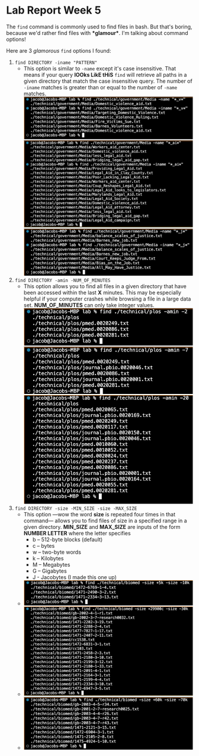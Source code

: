 # Lab Report Week 5

The `find` command is commonly used to find files in bash. But that's boring, because we'd rather find files with **\*glamour\***. I'm talking about command options!

Here are 3 *glamorous* `find` options I found:

1. `find DIRECTORY -iname "PATTERN"`
    - This option is similar to `-name` except it's case insensitive. That means if your query **lOOks LikE tHiS** `find` will retrieve all paths in a given directory that match the case insensitive query. The number of `-iname` matches is greater than or equal to the number of `-name` matches.
    ![](iname1.jpeg)
    ![](iname2.jpeg)
    ![](iname3.jpeg)
2. `find DIRECTORY -amin -NUM_OF_MINUTES`
    - This option allows you to find all files in a given directory that have been accessed within the last **X** minutes. This may be especially helpful if your computer crashes while browsing a file in a large data set. **NUM_OF_MINUTES** can only take integer values.
    ![](amin_2.jpeg)
    ![](amin_7.jpeg)
    ![](amin_20.jpeg)
3. `find DIRECTORY -size -MIN_SIZE -size -MAX_SIZE`
    - This option —wow the word **size** is repeated four times in that command— allows you to find files of size in a specified range in a given directory. **MIN_SIZE** and **MAX_SIZE** are inputs of the form **NUMBER LETTER** where the letter specifies 
        - b – 512-byte blocks (default)
        - c – bytes
        - w – two-byte words
        - k – Kilobytes
        - M – Megabytes
        - G – Gigabytes
        - J - Jacobytes (I made this one up)
    - ![](5k_10k.jpeg)
    - ![](29900c_30k.jpeg)
    - ![](60k_70k.jpeg)